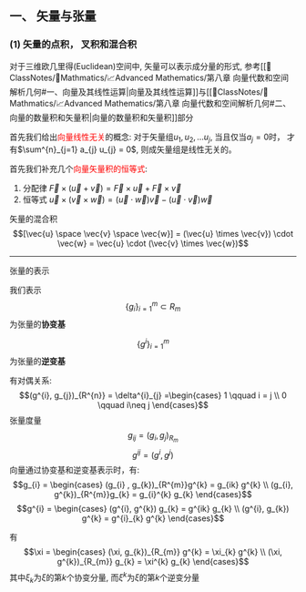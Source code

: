 ## 一、 矢量与张量
### (1) 矢量的点积， 叉积和混合积
对于三维欧几里得(Euclidean)空间中, 矢量可以表示成分量的形式, 参考[[📘ClassNotes/📐Mathmatics/📈Advanced Mathematics/第八章 向量代数和空间解析几何#一、向量及其线性运算|向量及其线性运算]]与[[📘ClassNotes/📐Mathmatics/📈Advanced Mathematics/第八章 向量代数和空间解析几何#二、向量的数量积和矢量积|向量的数量积和矢量积]]部分

首先我们给出<mark style="background: transparent; color: red">向量线性无关</mark>的概念: 对于矢量组$u_{1}, u_{2},\dots u_j$, 当且仅当$a_j = 0$时， 才有$\sum^{n}_{j=1} a_{j} u_{j} = 0$, 则成矢量组是线性无关的。

首先我们补充几个<mark style="background: transparent; color: red">向量矢量积的恒等式</mark>: 
1. 分配律 $\vec{F} \times (\vec{u} + \vec{v}) = \vec{F} \times  \vec{u} + \vec{F} \times \vec{v}$
2. 恒等式 $\vec{u} \times (\vec{v} \times \vec{w}) = (\vec{u} \cdot \vec{w})\vec{v}  - (\vec{u} \cdot \vec{v}) \vec{w}$

矢量的混合积
$$[\vec{u} \space  \vec{v} \space \vec{w}] = (\vec{u} \times  \vec{v}) \cdot \vec{w} = \vec{u} \cdot  (\vec{v} \times \vec{w})$$





---

张量的表示

我们表示
$$\left\{ g_{i}\right\}_{i=1}^{m} \subset R_{m}$$
为张量的**协变基**

$$\left\{g^{i}\right\}_{i=1}^{m}$$
为张量的**逆变基**

有对偶关系:
$$(g^{i}, g_{j})_{R^{n}} = \delta^{i}_{j} =\begin{cases} 
1  \qquad i = j \\ 0 \qquad i\neq j
\end{cases}$$
张量度量
$$g_{ij} = (g_{i}, g_{j})_{R_{m}}$$
$$g^{ij} = (g^{i}, g^{j})$$
向量通过协变基和逆变基表示时，有: 
$$g_{i} = \begin{cases}
(g_{i} , g_{k})_{R^{m}}g^{k} = g_{ik} g^{k}  \\
(g_{i}, g^{k})_{R^{m}}g_{k} = g_{i}^{k} g_{k}
\end{cases}$$
$$g^{i} = \begin{cases}
(g^{i}, g^{k}) g_{k}  = g^{ik} g_{k}   \\
(g^{i}, g_{k}) g^{k} = g^{i}_{k} g^{k} 
\end{cases}$$


有
$$\xi = \begin{cases}
(\xi, g_{k})_{R_{m}} g^{k}  = \xi_{k} g^{k} \\
(\xi, g^{k})_{R_{m}} g_{k}  = \xi^{k} g_{k}
\end{cases}$$
其中$\xi_{k}$为$\xi$的第$k$个协变分量, 而$\xi^{k}$为$\xi$的第$k$个逆变分量



